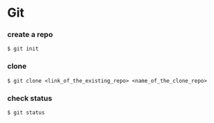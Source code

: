 # Git

### create a repo

```terminal
$ git init
```

### clone

```terminal
$ git clone <link_of_the_existing_repo> <name_of_the_clone_repo>
```

### check status

```termimnal
$ git status
```

